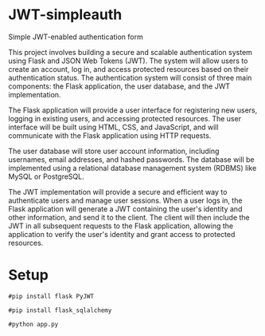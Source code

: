 # JWT-simpleauth
Simple JWT-enabled authentication form 

This project involves building a secure and scalable authentication system using Flask and JSON Web Tokens (JWT). The system will allow users to create an account, log in, and access protected resources based on their authentication status.
The authentication system will consist of three main components: the Flask application, the user database, and the JWT implementation.

The Flask application will provide a user interface for registering new users, logging in existing users, and accessing protected resources. The user interface will be built using HTML, CSS, and JavaScript, and will communicate with the Flask application using HTTP requests.

The user database will store user account information, including usernames, email addresses, and hashed passwords. The database will be implemented using a relational database management system (RDBMS) like MySQL or PostgreSQL.

The JWT implementation will provide a secure and efficient way to authenticate users and manage user sessions. When a user logs in, the Flask application will generate a JWT containing the user's identity and other information, and send it to the client. The client will then include the JWT in all subsequent requests to the Flask application, allowing the application to verify the user's identity and grant access to protected resources.

# Setup
`#pip install flask PyJWT`

`#pip install flask_sqlalchemy`

`#python app.py`
